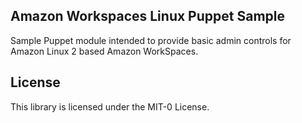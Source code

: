 ## Amazon Workspaces Linux Puppet Sample

Sample Puppet module intended to provide basic admin controls for Amazon Linux 2 based Amazon WorkSpaces.


## License

This library is licensed under the MIT-0 License. 
